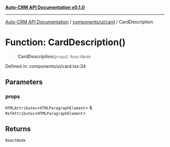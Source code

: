 [**Auto-CRM API Documentation v0.1.0**](../../../../README.md)

***

[Auto-CRM API Documentation](../../../../README.md) / [components/ui/card](../README.md) / CardDescription

# Function: CardDescription()

> **CardDescription**(`props`): `ReactNode`

Defined in: components/ui/card.tsx:34

## Parameters

### props

`HTMLAttributes`\<`HTMLParagraphElement`\> & `RefAttributes`\<`HTMLParagraphElement`\>

## Returns

`ReactNode`
